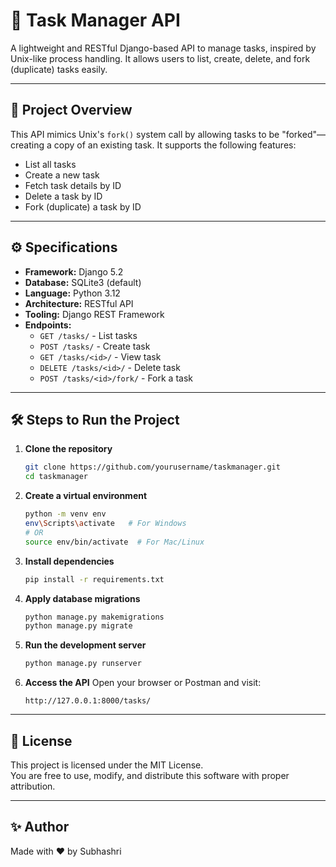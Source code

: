 # 🧠 Task Manager API

A lightweight and RESTful Django-based API to manage tasks, inspired by Unix-like process handling. It allows users to list, create, delete, and fork (duplicate) tasks easily.

---

## 📌 Project Overview

This API mimics Unix's `fork()` system call by allowing tasks to be "forked"—creating a copy of an existing task. It supports the following features:

- List all tasks
- Create a new task
- Fetch task details by ID
- Delete a task by ID
- Fork (duplicate) a task by ID

---

## ⚙️ Specifications

- **Framework:** Django 5.2
- **Database:** SQLite3 (default)
- **Language:** Python 3.12
- **Architecture:** RESTful API
- **Tooling:** Django REST Framework
- **Endpoints:**  
  - `GET /tasks/` - List tasks  
  - `POST /tasks/` - Create task  
  - `GET /tasks/<id>/` - View task  
  - `DELETE /tasks/<id>/` - Delete task  
  - `POST /tasks/<id>/fork/` - Fork a task

---

## 🛠️ Steps to Run the Project

1. **Clone the repository**
   ```bash
   git clone https://github.com/yourusername/taskmanager.git
   cd taskmanager
   ```

2. **Create a virtual environment**
   ```bash
   python -m venv env
   env\Scripts\activate   # For Windows
   # OR
   source env/bin/activate  # For Mac/Linux
   ```

3. **Install dependencies**
   ```bash
   pip install -r requirements.txt
   ```

4. **Apply database migrations**
   ```bash
   python manage.py makemigrations
   python manage.py migrate
   ```

5. **Run the development server**
   ```bash
   python manage.py runserver
   ```

6. **Access the API**
   Open your browser or Postman and visit:
   ```
   http://127.0.0.1:8000/tasks/
   ```

---

## 📄 License

This project is licensed under the MIT License.  
You are free to use, modify, and distribute this software with proper attribution.

---

## ✨ Author

Made with ❤️ by Subhashri